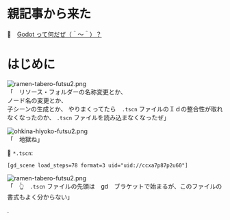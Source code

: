 # 親記事から来た

📖　[Godot って何だぜ（＾～＾）？](https://crieit.net/posts/Godot-65115761b6a17)  

# はじめに

![ramen-tabero-futsu2.png](https://crieit.now.sh/upload_images/d27ea8dcfad541918d9094b9aed83e7d61daf8532bbbe.png)  
「　リソース・フォルダーの名称変更とか、  
ノード名の変更とか、  
子シーンの生成とか、
やりまくってたら　`.tscn` ファイルのＩｄの整合性が取れなくなったのか、 `.tscn` ファイルを読み込まなくなったぜ」  

![ohkina-hiyoko-futsu2.png](https://crieit.now.sh/upload_images/96fb09724c3ce40ee0861a0fd1da563d61daf8a09d9bc.png)  
「　地獄ね」  

📄 `*.tscn`:  

```tscn
[gd_scene load_steps=78 format=3 uid="uid://ccxa7p87p2u60"]
```

![ramen-tabero-futsu2.png](https://crieit.now.sh/upload_images/d27ea8dcfad541918d9094b9aed83e7d61daf8532bbbe.png)  
「　👆　`.tscn` ファイルの先頭は　gd　ブラケットで始まるが、このファイルの書式もよく分からない」  

.

